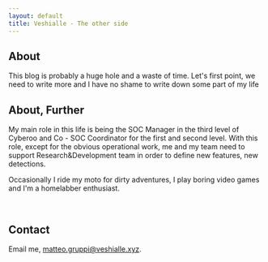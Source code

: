 ```yaml
---
layout: default
title: Veshialle - The other side
---
```


## About
This blog is probably a huge hole and a waste of time.
Let's first point, we need to write more and I have no shame to write down some part of my life

## About, Further
My main role in this life is being the SOC Manager in the third level of Cyberoo and Co - SOC Coordinator for the first and second level.
With this role, except for the obvious operational work, me and my team need to support Research&Development team in order to define new features, new detections.

Occasionally I ride my moto for dirty adventures, I play boring video games and I'm a homelabber enthusiast.

<br>


## Contact
Email me, [matteo.gruppi@veshialle.xyz](mailto:matteo.gruppi@veshialle.xyz).
